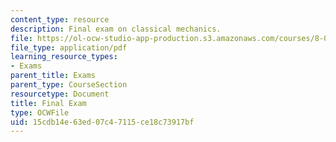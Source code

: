```yaml
---
content_type: resource
description: Final exam on classical mechanics.
file: https://ol-ocw-studio-app-production.s3.amazonaws.com/courses/8-012-physics-i-classical-mechanics-fall-2008/15cdb14e63ed07c47115ce18c73917bf_final.pdf
file_type: application/pdf
learning_resource_types:
- Exams
parent_title: Exams
parent_type: CourseSection
resourcetype: Document
title: Final Exam
type: OCWFile
uid: 15cdb14e-63ed-07c4-7115-ce18c73917bf
---
```

